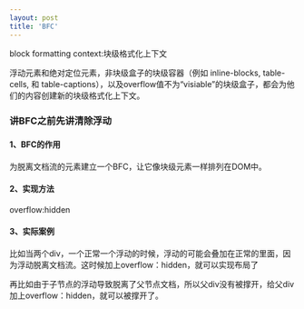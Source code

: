 ```yaml
---
layout: post
title: 'BFC'
---
```

block formatting context:块级格式化上下文
<!--break-->
浮动元素和绝对定位元素，非块级盒子的块级容器（例如 inline-blocks, table-cells, 和 table-captions），以及overflow值不为“visiable”的块级盒子，都会为他们的内容创建新的块级格式化上下文。

### 讲BFC之前先讲清除浮动  
#### 1、BFC的作用
为脱离文档流的元素建立一个BFC，让它像块级元素一样排列在DOM中。
#### 2、实现方法

overflow:hidden

#### 3、实际案例

比如当两个div，一个正常一个浮动的时候，浮动的可能会叠加在正常的里面，因为浮动脱离文档流。这时候加上overflow：hidden，就可以实现布局了

再比如由于子节点的浮动导致脱离了父节点文档，所以父div没有被撑开，给父div加上overflow：hidden，就可以被撑开了。